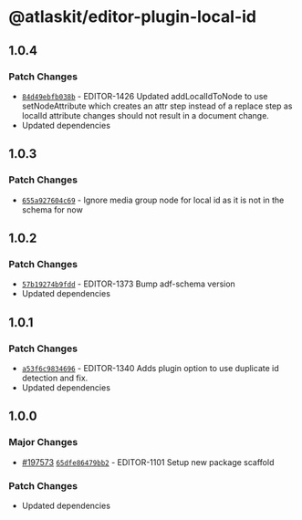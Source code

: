 # @atlaskit/editor-plugin-local-id

## 1.0.4

### Patch Changes

- [`84d49ebfb038b`](https://bitbucket.org/atlassian/atlassian-frontend-monorepo/commits/84d49ebfb038b) -
  EDITOR-1426 Updated addLocalIdToNode to use setNodeAttribute which creates an attr step instead of
  a replace step as localId attribute changes should not result in a document change.
- Updated dependencies

## 1.0.3

### Patch Changes

- [`655a927604c69`](https://bitbucket.org/atlassian/atlassian-frontend-monorepo/commits/655a927604c69) -
  Ignore media group node for local id as it is not in the schema for now

## 1.0.2

### Patch Changes

- [`57b19274b9fdd`](https://bitbucket.org/atlassian/atlassian-frontend-monorepo/commits/57b19274b9fdd) -
  EDITOR-1373 Bump adf-schema version
- Updated dependencies

## 1.0.1

### Patch Changes

- [`a53f6c9834696`](https://bitbucket.org/atlassian/atlassian-frontend-monorepo/commits/a53f6c9834696) -
  EDITOR-1340 Adds plugin option to use duplicate id detection and fix.
- Updated dependencies

## 1.0.0

### Major Changes

- [#197573](https://bitbucket.org/atlassian/atlassian-frontend-monorepo/pull-requests/197573)
  [`65dfe86479bb2`](https://bitbucket.org/atlassian/atlassian-frontend-monorepo/commits/65dfe86479bb2) -
  EDITOR-1101 Setup new package scaffold

### Patch Changes

- Updated dependencies
